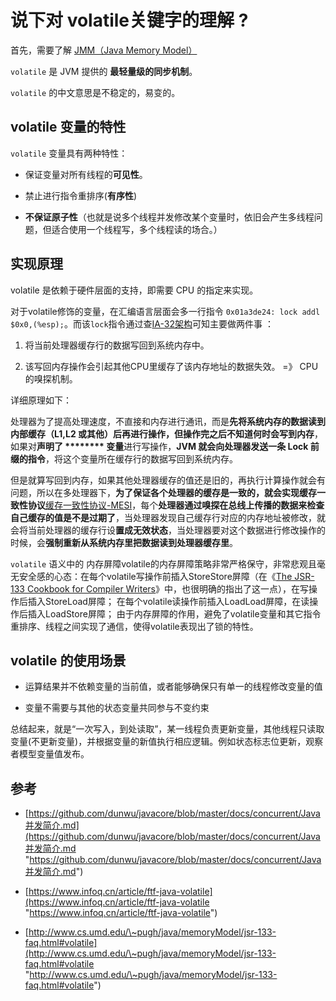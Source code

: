 # 说下对 volatile关键字的理解 ?

首先，需要了解 [JMM（Java Memory Model）](../../JAVA%20技术栈/JMM（Java%20Memory%20Model）/JMM（Java%20Memory%20Model）.md "JMM（Java Memory Model）")

`volatile` 是 JVM 提供的 **最轻量级的同步机制**。

`volatile` 的中文意思是不稳定的，易变的。

## volatile 变量的特性

`volatile` 变量具有两种特性：

*   保证变量对所有线程的**可见性**。

*   禁止进行指令重排序(**有序性**)

*   **不保证原子性**（也就是说多个线程并发修改某个变量时，依旧会产生多线程问题，但适合使用一个线程写，多个线程读的场合。）

## 实现原理

volatile 是依赖于硬件层面的支持，即需要 CPU 的指定来实现。

对于volatile修饰的变量，在汇编语言层面会多一行指令 `0x01a3de24: lock addl $0x0,(%esp);`。而该`lock`指令通过查[IA-32架构](https://www.intel.cn/content/www/cn/zh/architecture-and-technology/64-ia-32-architectures-software-developer-vol-1-manual.html "IA-32架构")可知主要做两件事 ：

1.  将当前处理器缓存行的数据写回到系统内存中。

2.  该写回内存操作会引起其他CPU里缓存了该内存地址的数据失效。 =》 CPU 的嗅探机制。

详细原理如下：

处理器为了提高处理速度，不直接和内存进行通讯，而是**先将系统内存的数据读到内部缓存（L1,L2 或其他）后再进行操作，但操作完之后不知道何时会写到内存**，如果对**声明了 \*\*\*\*\*\*\*\* 变量**进行写操作，**JVM 就会向处理器发送一条 Lock 前缀的指令**，将这个变量所在缓存行的数据写回到系统内存。

但是就算写回到内存，如果其他处理器缓存的值还是旧的，再执行计算操作就会有问题，所以在多处理器下，**为了保证各个处理器的缓存是一致的，就会实现缓存一致性协议**[缓存一致性协议-MESI](../../标准和协议/缓存一致性协议-MESI/缓存一致性协议-MESI.md "缓存一致性协议-MESI")，每个**处理器通过嗅探在总线上传播的数据来检查自己缓存的值是不是过期了**，当处理器发现自己缓存行对应的内存地址被修改，就会将当前处理器的缓存行设**置成无效状态**，当处理器要对这个数据进行修改操作的时候，会**强制重新从系统内存里把数据读到处理器缓存里**。

`volatile` 语义中的 内存屏障volatile的内存屏障策略非常严格保守，非常悲观且毫无安全感的心态：在每个volatile写操作前插入StoreStore屏障（在《[The JSR-133 Cookbook for Compiler Writers](http://gee.cs.oswego.edu/dl/jmm/cookbook.html "The JSR-133 Cookbook for Compiler Writers")》中，也很明确的指出了这一点），在写操作后插入StoreLoad屏障； 在每个volatile读操作前插入LoadLoad屏障，在读操作后插入LoadStore屏障； 由于内存屏障的作用，避免了volatile变量和其它指令重排序、线程之间实现了通信，使得volatile表现出了锁的特性。 &#x20;

## volatile 的使用场景

*   运算结果并不依赖变量的当前值，或者能够确保只有单一的线程修改变量的值

*   变量不需要与其他的状态变量共同参与不变约束

总结起来，就是“一次写入，到处读取”，某一线程负责更新变量，其他线程只读取变量(不更新变量)，并根据变量的新值执行相应逻辑。例如状态标志位更新，观察者模型变量值发布。

## 参考

*   [https://github.com/dunwu/javacore/blob/master/docs/concurrent/Java并发简介.md](https://github.com/dunwu/javacore/blob/master/docs/concurrent/Java并发简介.md "https://github.com/dunwu/javacore/blob/master/docs/concurrent/Java并发简介.md")

*   [https://www.infoq.cn/article/ftf-java-volatile](https://www.infoq.cn/article/ftf-java-volatile "https://www.infoq.cn/article/ftf-java-volatile")

*   [http://www.cs.umd.edu/\~pugh/java/memoryModel/jsr-133-faq.html#volatile](http://www.cs.umd.edu/\~pugh/java/memoryModel/jsr-133-faq.html#volatile "http://www.cs.umd.edu/\~pugh/java/memoryModel/jsr-133-faq.html#volatile")
